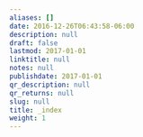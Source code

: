 ```yaml
---
aliases: []
date: 2016-12-26T06:43:58-06:00
description: null
draft: false
lastmod: 2017-01-01
linktitle: null
notes: null
publishdate: 2017-01-01
qr_description: null
qr_returns: null
slug: null
title: _index
weight: 1
---
```


